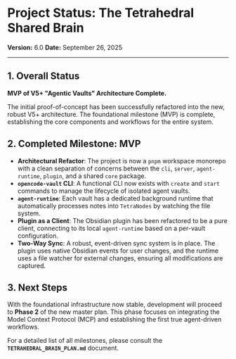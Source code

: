 # Project Status: The Tetrahedral Shared Brain

**Version:** 6.0
**Date:** September 26, 2025

---

## 1. Overall Status

**MVP of V5+ "Agentic Vaults" Architecture Complete.**

The initial proof-of-concept has been successfully refactored into the new, robust V5+ architecture. The foundational milestone (MVP) is complete, establishing the core components and workflows for the entire system.

## 2. Completed Milestone: MVP

-   **Architectural Refactor**: The project is now a `pnpm` workspace monorepo with a clean separation of concerns between the `cli`, `server`, `agent-runtime`, `plugin`, and a shared `core` package.
-   **`opencode-vault` CLI**: A functional CLI now exists with `create` and `start` commands to manage the lifecycle of isolated agent vaults.
-   **`agent-runtime`**: Each vault has a dedicated background runtime that automatically processes notes into `TetraNodes` by watching the file system.
-   **Plugin as a Client**: The Obsidian plugin has been refactored to be a pure client, connecting to its local `agent-runtime` based on a per-vault configuration.
-   **Two-Way Sync**: A robust, event-driven sync system is in place. The plugin uses native Obsidian events for user changes, and the runtime uses a file watcher for external changes, ensuring all modifications are captured.

## 3. Next Steps

With the foundational infrastructure now stable, development will proceed to **Phase 2** of the new master plan. This phase focuses on integrating the Model Context Protocol (MCP) and establishing the first true agent-driven workflows.

For a detailed list of all milestones, please consult the **`TETRAHEDRAL_BRAIN_PLAN.md`** document.